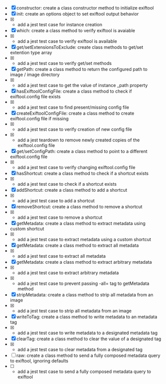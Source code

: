 
- [x] constructor: create a class constructor method to initialize exiftool
- [x] init: create an options object to set exiftool output behavior
- [x] - add a jest test case for instance creation
- [x] which: create a class method to verify exiftool is avaiable
- [x] - add a jest test case to verify exiftool is available
- [x] get/setExtensionsToExclude: create class methods to get/set extention type array
- [x] - add a jest test case to verify get/set methods
- [x] getPath: create a class method to return the configured path to image / image directory
- [x] - add a jest test case to get the value of instance \_path property
- [x] hasExiftoolConfigFile: create a class method to check if exiftool.config file exists
- [x] - add a jest test case to find present/missing config file
- [x] createExiftoolConfigFile: create a class method to create exiftool.config file if missing
- [x] - add a jest test case to verify creation of new config file
- [x] - add a jest teardown to remove newly created copies of the exiftool.config file
- [x] get/setConfigPath: create a class method to point to a different exiftool.config file
- [x] - add a jest test case to verify changing exiftool.config file
- [x] hasShortcut: create a class method to check if a shortcut exists
- [x] - add a jest test case to check if a shortcut exists
- [x] addShortcut: create a class method to add a shortcut
- [x] - add a jest test case to add a shortcut
- [x] removeShortcut: create a class method to remove a shortcut
- [x] - add a jest test case to remove a shortcut
- [x] getMetadata: create a class method to extract metadata using custom shortcut
- [x] - add a jest test case to extract metadata using a custom shortcut
- [x] getMetadata: create a class method to extract all metadata
- [x] - add a jest test case to extract all metadata
- [x] getMetadata: create a class method to extract arbitrary metadata
- [x] - add a jest test case to extract arbitrary metadata
- [x] - add a jest test case to prevent passing -all= tag to getMetadata method
- [x] stripMetadata: create a class method to strip all metadata from an image
- [x] - add a jest test case to strip all metadata from an image
- [x] writeToTag: create a class method to write metadata to an metadata tag
- [x] - add a jest test case to write metadata to a designated metadata tag
- [x] clearTag: create a class method to clear the value of a designated tag
- [x] - add a jest test case to clear metadata from a designated tag
- [ ] raw: create a class method to send a fully composed metadata query to exiftool, ignoring defaults
- [ ] - add a jest test case to send a fully composed metadata query to exiftool

